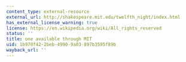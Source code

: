 ```yaml
---
content_type: external-resource
external_url: http://shakespeare.mit.edu/twelfth_night/index.html
has_external_license_warning: true
license: https://en.wikipedia.org/wiki/All_rights_reserved
status: ''
title: one available through MIT
uid: 1b970f42-2beb-4990-9a03-897b3595f89b
wayback_url: ''
---
```

